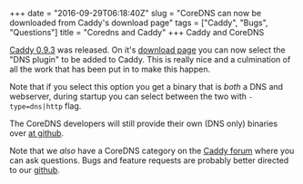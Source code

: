 +++
date = "2016-09-29T06:18:40Z"
slug = "CoreDNS can now be downloaded from Caddy's download page"
tags = ["Caddy", "Bugs", "Questions"]
title = "Coredns and Caddy"
+++
Caddy and CoreDNS

[Caddy 0.9.3](https://forum.caddyserver.com/t/caddy-0-9-3-released/725) was released.  On it's
[download page](https://caddyserver.com/download) you can now select the "DNS plugin" to be added
to Caddy. This is really nice and a culmination of all the work that has been put in to make this
happen.

Note that if you select this option you get a binary that is *both* a DNS and webserver, during
startup you can select between the two with `-type=dns|http` flag.

The CoreDNS developers will still provide their own (DNS only) binaries over [at
github](https://github.com/miekg/coredns/releases).

Note that we *also* have a CoreDNS category on the [Caddy
forum](https://forum.caddyserver.com/c/coredns) where you can ask questions. Bugs and feature
requests are probably better directed to our [github](https://github.com/miekg/coredns).

